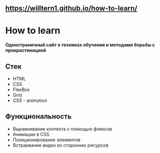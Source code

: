 ##  https://willtern1.github.io/how-to-learn/

# How to learn
#### Одностраничный сайт о техниках обучения и методами борьбы с прокрастинацией

## Стек
- HTML
- CSS
- FlexBox
- Grid
- CSS - animation

## Функциональность
- Выравнивание контекта с помощью флексов
- Анимации в CSS
- Позиционирование элементов
- Встраивание видео из сторонних ресурсов
